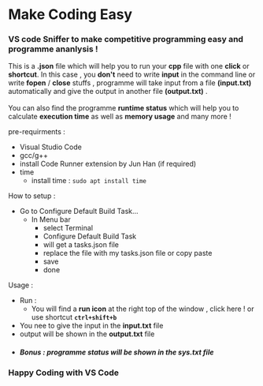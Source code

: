 # Make Coding Easy
###  **VS code Sniffer** to make **competitive programming** easy and **programme ananlysis** ! <br>

This is a **.json** file which will help you to run your **cpp** file with one **click** or **shortcut**.
In this case , you **don't** need to write **input** in the command line or write **fopen** / **close** stuffs , programme will take input from a file **(input.txt)** automatically and give the output in another file **(output.txt)** .<br>
<br>
You can also find the programme **runtime status** which will help  you to calculate **execution time** as well as **memory usage** and many more !<br>

pre-requirments : 
- Visual Studio Code
- gcc/g++
- install Code Runner extension by Jun Han (if required)
- time 
  - install time : ```sudo apt install time```

How to setup :
- Go to Configure Default Build Task...
  - In Menu bar 
    - select Terminal
    - Configure Default Build Task
    - will get a  tasks.json file
    - replace the file with my tasks.json file or copy paste
    - save 
    - done 
    
Usage :
- Run : 
  - You will find a **run icon** at the right top  of the window , click here ! or use shortcut **`ctrl+shift+b`** 
- You nee to give the input in the **input.txt** file
- output will be shown in the **output.txt** file
- ##### Bonus : programme status will be shown in the **sys.txt** file 


### Happy Coding with VS Code
